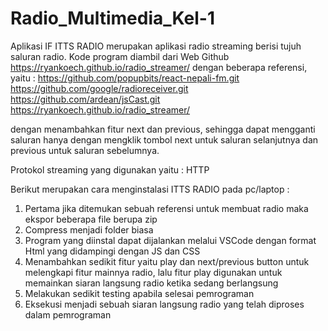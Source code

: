# Radio_Multimedia_Kel-1

Aplikasi IF ITTS RADIO merupakan aplikasi radio streaming berisi tujuh saluran radio.
Kode program diambil dari Web Github https://ryankoech.github.io/radio_streamer/ dengan beberapa referensi, yaitu : 
https://github.com/popupbits/react-nepali-fm.git
https://github.com/google/radioreceiver.git
https://github.com/ardean/jsCast.git
https://ryankoech.github.io/radio_streamer/

dengan menambahkan fitur next dan previous, sehingga dapat mengganti saluran hanya dengan mengklik tombol next untuk saluran selanjutnya dan previous untuk saluran sebelumnya.

Protokol streaming yang digunakan yaitu : HTTP  

Berikut merupakan cara menginstalasi ITTS RADIO pada pc/laptop : 
1. Pertama jika ditemukan sebuah referensi untuk membuat radio maka ekspor beberapa file berupa zip
2. Compress menjadi folder biasa
3. Program yang diinstal dapat dijalankan melalui VSCode dengan format Html yang didampingi dengan JS dan CSS
4. Menambahkan sedikit fitur yaitu play dan next/previous button untuk melengkapi fitur mainnya radio, lalu fitur play digunakan untuk memainkan siaran langsung radio ketika sedang berlangsung
5. Melakukan sedikit testing apabila selesai pemrograman
6. Eksekusi menjadi sebuah siaran langsung radio yang telah diproses dalam pemrograman
